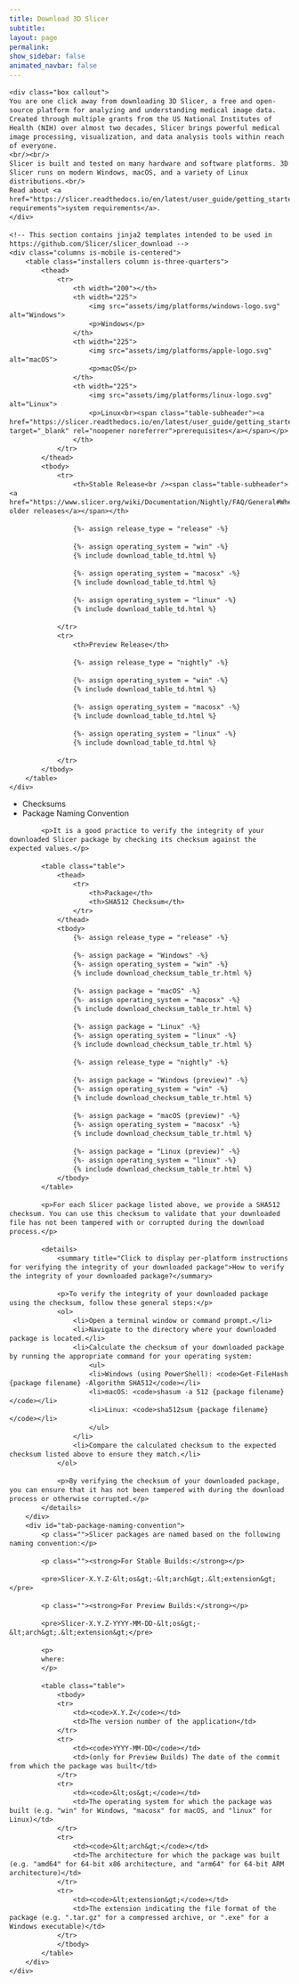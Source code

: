```yaml
---
title: Download 3D Slicer
subtitle:
layout: page
permalink:
show_sidebar: false
animated_navbar: false
---
```

<div class="download" markdown="0">

    <div class="box callout">
    You are one click away from downloading 3D Slicer, a free and open-source platform for analyzing and understanding medical image data.
    Created through multiple grants from the US National Institutes of Health (NIH) over almost two decades, Slicer brings powerful medical image processing, visualization, and data analysis tools within reach of everyone.
    <br/><br/>
    Slicer is built and tested on many hardware and software platforms. 3D Slicer runs on modern Windows, macOS, and a variety of Linux distributions.<br/>
    Read about <a href="https://slicer.readthedocs.io/en/latest/user_guide/getting_started.html#system-requirements">system requirements</a>.
    </div>

    <!-- This section contains jinja2 templates intended to be used in https://github.com/Slicer/slicer_download -->
    <div class="columns is-mobile is-centered">
        <table class="installers column is-three-quarters">
            <thead>
                <tr>
                    <th width="200"></th>
                    <th width="225">
                        <img src="assets/img/platforms/windows-logo.svg" alt="Windows">
                        <p>Windows</p>
                    </th>
                    <th width="225">
                        <img src="assets/img/platforms/apple-logo.svg" alt="macOS">
                        <p>macOS</p>
                    </th>
                    <th width="225">
                        <img src="assets/img/platforms/linux-logo.svg" alt="Linux">
                        <p>Linux<br><span class="table-subheader"><a href="https://slicer.readthedocs.io/en/latest/user_guide/getting_started.html#linux" target="_blank" rel="noopener noreferrer">prerequisites</a></span></p>
                    </th>
                </tr>
            </thead>
            <tbody>
                <tr>
                    <th>Stable Release<br /><span class="table-subheader"><a href="https://www.slicer.org/wiki/Documentation/Nightly/FAQ/General#Where_can_I_download_Slicer.3F">access older releases</a></span></th>

                    {%- assign release_type = "release" -%}

                    {%- assign operating_system = "win" -%}
                    {% include download_table_td.html %}

                    {%- assign operating_system = "macosx" -%}
                    {% include download_table_td.html %}

                    {%- assign operating_system = "linux" -%}
                    {% include download_table_td.html %}

                </tr>
                <tr>
                    <th>Preview Release</th>

                    {%- assign release_type = "nightly" -%}

                    {%- assign operating_system = "win" -%}
                    {% include download_table_td.html %}

                    {%- assign operating_system = "macosx" -%}
                    {% include download_table_td.html %}

                    {%- assign operating_system = "linux" -%}
                    {% include download_table_td.html %}

                </tr>
            </tbody>
        </table>
    </div>
</div>

<div markdown="0">
    <div class="tabs boxed is-centered is-4">
        <ul>
            <li data-target="tab-checksums" id="checksums">
                <a>
                    <span class="icon is-small"><i class="fas fa-shield-alt" aria-hidden="true"></i></span>
                    <span>Checksums</span>
                </a>
            </li>
            <li class="is-active" data-target="tab-package-naming-convention" id="package-naming-convention">
                <a>
                    <span class="icon is-small"><i class="far fa-file-alt" aria-hidden="true"></i></span>
                    <span>Package Naming Convention</span>
                </a>
            </li>
        </ul>
    </div>
    <div id="tab-content" class="is-size-7">
        <div id="tab-checksums" class="is-hidden">

            <p>It is a good practice to verify the integrity of your downloaded Slicer package by checking its checksum against the expected values.</p>

            <table class="table">
                <thead>
                    <tr>
                        <th>Package</th>
                        <th>SHA512 Checksum</th>
                    </tr>
                </thead>
                <tbody>
                    {%- assign release_type = "release" -%}

                    {%- assign package = "Windows" -%}
                    {%- assign operating_system = "win" -%}
                    {% include download_checksum_table_tr.html %}

                    {%- assign package = "macOS" -%}
                    {%- assign operating_system = "macosx" -%}
                    {% include download_checksum_table_tr.html %}

                    {%- assign package = "Linux" -%}
                    {%- assign operating_system = "linux" -%}
                    {% include download_checksum_table_tr.html %}

                    {%- assign release_type = "nightly" -%}

                    {%- assign package = "Windows (preview)" -%}
                    {%- assign operating_system = "win" -%}
                    {% include download_checksum_table_tr.html %}

                    {%- assign package = "macOS (preview)" -%}
                    {%- assign operating_system = "macosx" -%}
                    {% include download_checksum_table_tr.html %}

                    {%- assign package = "Linux (preview)" -%}
                    {%- assign operating_system = "linux" -%}
                    {% include download_checksum_table_tr.html %}
                </tbody>
            </table>

            <p>For each Slicer package listed above, we provide a SHA512 checksum. You can use this checksum to validate that your downloaded file has not been tampered with or corrupted during the download process.</p>

            <details>
                <summary title="Click to display per-platform instructions for verifying the integrity of your downloaded package">How to verify the integrity of your downloaded package?</summary>

                <p>To verify the integrity of your downloaded package using the checksum, follow these general steps:</p>
                <ol>
                    <li>Open a terminal window or command prompt.</li>
                    <li>Navigate to the directory where your downloaded package is located.</li>
                    <li>Calculate the checksum of your downloaded package by running the appropriate command for your operating system:
                        <ul>
                        <li>Windows (using PowerShell): <code>Get-FileHash {package filename} -Algorithm SHA512</code></li>
                        <li>macOS: <code>shasum -a 512 {package filename}</code></li>
                        <li>Linux: <code>sha512sum {package filename}</code></li>
                        </ul>
                    </li>
                    <li>Compare the calculated checksum to the expected checksum listed above to ensure they match.</li>
                </ol>

                <p>By verifying the checksum of your downloaded package, you can ensure that it has not been tampered with during the download process or otherwise corrupted.</p>
            </details>
        </div>
        <div id="tab-package-naming-convention">
            <p class="">Slicer packages are named based on the following naming convention:</p>

            <p class=""><strong>For Stable Builds:</strong></p>

            <pre>Slicer-X.Y.Z-&lt;os&gt;-&lt;arch&gt;.&lt;extension&gt;</pre>

            <p class=""><strong>For Preview Builds:</strong></p>

            <pre>Slicer-X.Y.Z-YYYY-MM-DD-&lt;os&gt;-&lt;arch&gt;.&lt;extension&gt;</pre>

            <p>
            where:
            </p>

            <table class="table">
                <tbody>
                <tr>
                    <td><code>X.Y.Z</code></td>
                    <td>The version number of the application</td>
                </tr>
                <tr>
                    <td><code>YYYY-MM-DD</code></td>
                    <td>(only for Preview Builds) The date of the commit from which the package was built</td>
                </tr>
                <tr>
                    <td><code>&lt;os&gt;</code></td>
                    <td>The operating system for which the package was built (e.g. "win" for Windows, "macosx" for macOS, and "linux" for Linux)</td>
                </tr>
                <tr>
                    <td><code>&lt;arch&gt;</code></td>
                    <td>The architecture for which the package was built (e.g. "amd64" for 64-bit x86 architecture, and "arm64" for 64-bit ARM architecture)</td>
                </tr>
                <tr>
                    <td><code>&lt;extension&gt;</code></td>
                    <td>The extension indicating the file format of the package (e.g. ".tar.gz" for a compressed archive, or ".exe" for a Windows executable)</td>
                </tr>
                </tbody>
            </table>
        </div>
    </div>
</div>
